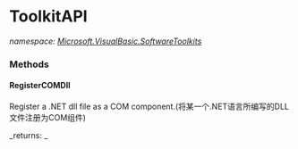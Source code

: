﻿
# ToolkitAPI
_namespace: [Microsoft.VisualBasic.SoftwareToolkits](N-Microsoft.VisualBasic.SoftwareToolkits.md)_



### Methods

#### RegisterCOMDll
Register a .NET dll file as a COM component.(将某一个.NET语言所编写的DLL文件注册为COM组件)

_returns: _



